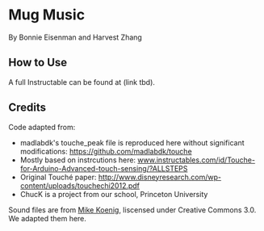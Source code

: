 # Mug Music

By Bonnie Eisenman and Harvest Zhang

## How to Use

A full Instructable can be found at (link tbd).

## Credits

Code adapted from:
- madlabdk's touche_peak file is reproduced here without significant modifications: https://github.com/madlabdk/touche
- Mostly based on instrcutions here: www.instructables.com/id/Touche-for-Arduino-Advanced-touch-sensing/?ALLSTEPS
- Original Touché paper: http://www.disneyresearch.com/wp-content/uploads/touchechi2012.pdf
- ChucK is a project from our school, Princeton University

Sound files are from [Mike Koenig](http://koenigmediallc.com/mike-koenig-nc.php), liscensed under Creative Commons 3.0. We adapted them here.

